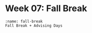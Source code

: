 # Week 07: Fall Break

```{figure} ../../figures/fallbreakmeme.jpg
:name: fall-break
Fall Break + Advising Days
```
